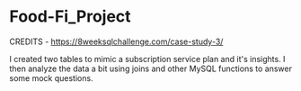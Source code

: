 # Food-Fi_Project
CREDITS - https://8weeksqlchallenge.com/case-study-3/

I created two tables to mimic a subscription service plan and it's insights. I then analyze the data a bit using joins and other MySQL functions to answer some mock questions.
